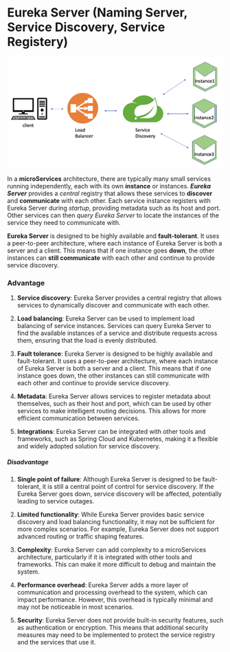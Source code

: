 # Eureka Server (Naming Server, Service Discovery, Service Registery)

![Eureka server image](https://github.com/farzadafi/Spring/blob/master/Spring_Cloud/2_MicroService_SpringCloud/naming-server/image/image.png)

In a **microServices** architecture, there are typically many small services running independently, each with its own
**instance** or instances. ***Eureka Server*** provides a *central* registry that allows these services to **discover**
and **communicate**
with each other. Each service instance registers with Eureka Server during *startup*, providing metadata such as its
host
and port. Other services can then *query Eureka Server* to locate the instances of the service they need to communicate
with.

**Eureka Server** is designed to be highly available and **fault-tolerant**. It uses a peer-to-peer architecture, where
each
instance of Eureka Server is both a server and a client. This means that if one instance goes **down**, the other
instances
can **still communicate** with each other and continue to provide service discovery.

### Advantage

1. **Service discovery**: Eureka Server provides a central registry that allows services to dynamically discover and
   communicate with each other.

2. **Load balancing**: Eureka Server can be used to implement load balancing of service instances. Services can query
   Eureka
   Server to find the available instances of a service and distribute requests across them, ensuring that the load is
   evenly distributed.

3. **Fault tolerance**: Eureka Server is designed to be highly available and fault-tolerant. It uses a peer-to-peer
   architecture, where each instance of Eureka Server is both a server and a client. This means that if one instance
   goes
   down, the other instances can still communicate with each other and continue to provide service discovery.

4. **Metadata**: Eureka Server allows services to register metadata about themselves, such as their host and port, which
   can be
   used by other services to make intelligent routing decisions. This allows for more efficient communication between
   services.

5. **Integrations**: Eureka Server can be integrated with other tools and frameworks, such as Spring Cloud and
   Kubernetes,
   making it a flexible and widely adopted solution for service discovery.

##### Disadvantage

1. **Single point of failure**: Although Eureka Server is designed to be fault-tolerant, it is still a central point of
   control
   for service discovery. If the Eureka Server goes down, service discovery will be affected, potentially leading to
   service outages.

2. **Limited functionality**: While Eureka Server provides basic service discovery and load balancing functionality, it
   may not
   be sufficient for more complex scenarios. For example, Eureka Server does not support advanced routing or traffic
   shaping features.

3. **Complexity**: Eureka Server can add complexity to a microServices architecture, particularly if it is integrated
   with
   other tools and frameworks. This can make it more difficult to debug and maintain the system.

4. **Performance overhead**: Eureka Server adds a more layer of communication and processing overhead to the system,
   which can impact performance. However, this overhead is typically minimal and may not be noticeable in most
   scenarios.

5. **Security**: Eureka Server does not provide built-in security features, such as authentication or encryption. This
   means
   that additional security measures may need to be implemented to protect the service registry and the services that
   use
   it.
